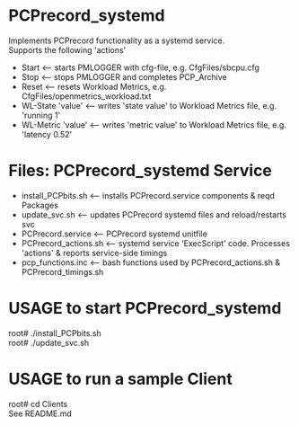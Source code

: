 # PCPrecord_systemd
Implements PCPrecord functionality as a systemd service.  
Supports the following 'actions'  
* Start  <-- starts PMLOGGER with cfg-file, e.g. CfgFiles/sbcpu.cfg  
* Stop  <-- stops PMLOGGER and completes PCP_Archive  
* Reset  <-- resets Workload Metrics, e.g. CfgFiles/openmetrics_workload.txt  
* WL-State 'value'  <-- writes 'state value' to Workload Metrics file, e.g. 'running 1'
* WL-Metric 'value' <-- writes 'metric value' to Workload Metrics file, e.g. 'latency 0.52'  
# Files: PCPrecord_systemd Service
* install_PCPbits.sh  <-- installs PCPrecord.service components & reqd Packages  
* update_svc.sh  <-- updates PCPrecord systemd files and reload/restarts svc  
* PCPrecord.service  <-- PCPrecord systemd unitfile  
* PCPrecord_actions.sh  <-- systemd service 'ExecScript' code. Processes 'actions' & reports service-side timings  
* pcp_functions.inc  <-- bash functions used by PCPrecord_actions.sh & PCPrecord_timings.sh
# USAGE to start PCPrecord_systemd 
root# ./install_PCPbits.sh  
root# ./update_svc.sh  
# USAGE to run a sample Client
root# cd Clients  
See README.md    
